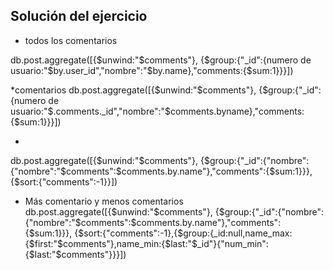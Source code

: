 ## Solución del ejercicio

* todos los comentarios

db.post.aggregate([{$unwind:"$comments"}, {$group:{"_id":{numero de usuario:"$by.user_id","nombre":"$by.name},"comments:{$sum:1}}}])

*comentarios
db.post.aggregate([{$unwind:"$comments"}, {$group:{"_id":{numero de usuario:"$.comments._id","nombre":"$comments.byname},"comments:{$sum:1}}}])

* 
db.post.aggregate([{$unwind:"$comments"}, {$group:{"_id":{"nombre":{"nombre":"$comments":$comments.by.name"},"comments":{$sum:1}}}, {$sort:{"comments":-1}}])

* Más comentario y menos comentarios
db.post.aggregate([{$unwind:"$comments"}, {$group:{"_id":{"nombre":{"nombre":"$comments":$comments.by.name"},"comments":{$sum:1}}}, {$sort:{"comments":-1},{$group:{_id:null,name_max:{$first:"$comments"},name_min:{$last:"$_id"}{"num_min":{$last:"$comments"}}}])

